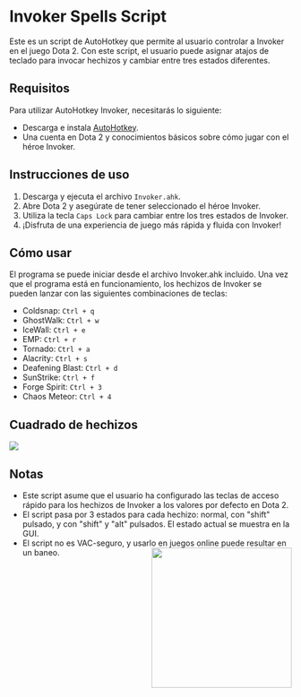# Invoker Spells Script

Este es un script de AutoHotkey que permite al usuario controlar a Invoker en el juego Dota 2. Con este script, el usuario puede asignar atajos de teclado para invocar hechizos y cambiar entre tres estados diferentes.

## Requisitos

Para utilizar AutoHotkey Invoker, necesitarás lo siguiente:

- Descarga e instala [AutoHotkey](https://www.autohotkey.com/).
- Una cuenta en Dota 2 y conocimientos básicos sobre cómo jugar con el héroe Invoker.

## Instrucciones de uso

1. Descarga y ejecuta el archivo `Invoker.ahk`.
2. Abre Dota 2 y asegúrate de tener seleccionado el héroe Invoker.
3. Utiliza la tecla `Caps Lock` para cambiar entre los tres estados de Invoker.
4. ¡Disfruta de una experiencia de juego más rápida y fluida con Invoker!

## Cómo usar

El programa se puede iniciar desde el archivo Invoker.ahk incluido. Una vez que el programa está en funcionamiento, los hechizos de Invoker se pueden lanzar con las siguientes combinaciones de teclas:

- Coldsnap: `Ctrl + q`
- GhostWalk: `Ctrl + w`
- IceWall: `Ctrl + e`
- EMP: `Ctrl + r`
- Tornado: `Ctrl + a`
- Alacrity: `Ctrl + s`
- Deafening Blast: `Ctrl + d`
- SunStrike: `Ctrl + f`
- Forge Spirit: `Ctrl + 3`
- Chaos Meteor: `Ctrl + 4`

## Cuadrado de hechizos
<img src="https://i.imgur.com/bVeFlyR.png"/>

## Notas

- Este script asume que el usuario ha configurado las teclas de acceso rápido para los hechizos de Invoker a los valores por defecto en Dota 2.
- El script pasa por 3 estados para cada hechizo: normal, con "shift" pulsado, y con "shift" y "alt" pulsados. El estado actual se muestra en la GUI.
- El script no es VAC-seguro, y usarlo en juegos online puede resultar en un baneo. <img src="https://i.imgur.com/foB6ggL.png" width="250" img align="right" />
